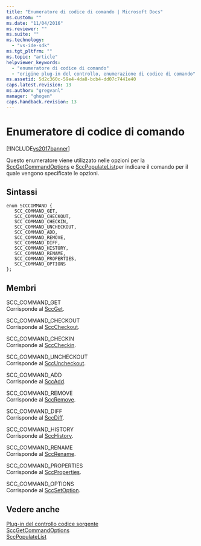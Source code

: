 ```yaml
---
title: "Enumeratore di codice di comando | Microsoft Docs"
ms.custom: ""
ms.date: "11/04/2016"
ms.reviewer: ""
ms.suite: ""
ms.technology: 
  - "vs-ide-sdk"
ms.tgt_pltfrm: ""
ms.topic: "article"
helpviewer_keywords: 
  - "enumeratore di codice di comando"
  - "origine plug-in del controllo, enumerazione di codice di comando"
ms.assetid: 5d2c360c-59e4-4da8-bcb4-dd07c7441e40
caps.latest.revision: 13
ms.author: "gregvanl"
manager: "ghogen"
caps.handback.revision: 13
---
```

# Enumeratore di codice di comando
[!INCLUDE[vs2017banner](../code-quality/includes/vs2017banner.md)]

Questo enumeratore viene utilizzato nelle opzioni per la [SccGetCommandOptions](../extensibility/sccgetcommandoptions-function.md) e [SccPopulateList](../extensibility/sccpopulatelist-function.md)per indicare il comando per il quale vengono specificate le opzioni.  
  
## Sintassi  
  
```  
enum SCCCOMMAND {  
   SCC_COMMAND_GET,  
   SCC_COMMAND_CHECKOUT,  
   SCC_COMMAND_CHECKIN,  
   SCC_COMMAND_UNCHECKOUT,  
   SCC_COMMAND_ADD,  
   SCC_COMMAND_REMOVE,  
   SCC_COMMAND_DIFF,  
   SCC_COMMAND_HISTORY,  
   SCC_COMMAND_RENAME,  
   SCC_COMMAND_PROPERTIES,  
   SCC_COMMAND_OPTIONS  
};  
```  
  
## Membri  
 SCC\_COMMAND\_GET  
 Corrisponde al [SccGet](../extensibility/sccget-function.md).  
  
 SCC\_COMMAND\_CHECKOUT  
 Corrisponde al [SccCheckout](../extensibility/scccheckout-function.md).  
  
 SCC\_COMMAND\_CHECKIN  
 Corrisponde al [SccCheckin](../extensibility/scccheckin-function.md).  
  
 SCC\_COMMAND\_UNCHECKOUT  
 Corrisponde al [SccUncheckout](../extensibility/sccuncheckout-function.md).  
  
 SCC\_COMMAND\_ADD  
 Corrisponde al [SccAdd](../extensibility/sccadd-function.md).  
  
 SCC\_COMMAND\_REMOVE  
 Corrisponde al [SccRemove](../extensibility/sccremove-function.md).  
  
 SCC\_COMMAND\_DIFF  
 Corrisponde al [SccDiff](../extensibility/sccdiff-function.md).  
  
 SCC\_COMMAND\_HISTORY  
 Corrisponde al [SccHistory](../extensibility/scchistory-function.md).  
  
 SCC\_COMMAND\_RENAME  
 Corrisponde al [SccRename](../extensibility/sccrename-function.md).  
  
 SCC\_COMMAND\_PROPERTIES  
 Corrisponde al [SccProperties](../extensibility/sccproperties-function.md).  
  
 SCC\_COMMAND\_OPTIONS  
 Corrisponde al [SccSetOption](../extensibility/sccsetoption-function.md).  
  
## Vedere anche  
 [Plug\-in del controllo codice sorgente](../extensibility/source-control-plug-ins.md)   
 [SccGetCommandOptions](../extensibility/sccgetcommandoptions-function.md)   
 [SccPopulateList](../extensibility/sccpopulatelist-function.md)